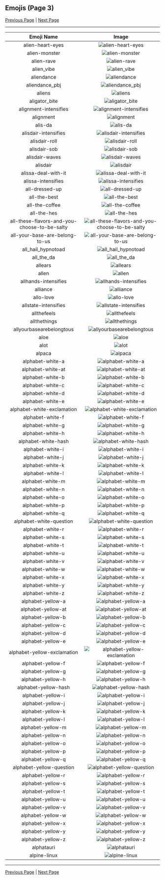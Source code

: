 
## Emojis (Page 3)

[Previous Page](/docs/hc/page-a-0002.md)
  | [Next Page](/docs/hc/page-a-0004.md)

<hr />

|Emoji Name|Image|
| :-: | :-: |
|alien-heart-eyes| ![alien-heart-eyes](/emojis/hc/alien-heart-eyes.png)|
|alien-monster| ![alien-monster](/emojis/hc/alien-monster.gif)|
|alien-rave| ![alien-rave](/emojis/hc/alien-rave.gif)|
|alien_vibe| ![alien_vibe](/emojis/hc/alien_vibe.gif)|
|aliendance| ![aliendance](/emojis/hc/aliendance.gif)|
|aliendance_pbj| ![aliendance_pbj](/emojis/hc/aliendance_pbj.gif)|
|aliens| ![aliens](/emojis/hc/aliens.png)|
|aligator_bite| ![aligator_bite](/emojis/hc/aligator_bite.gif)|
|alignment-intensifies| ![alignment-intensifies](/emojis/hc/alignment-intensifies.gif)|
|alignment| ![alignment](/emojis/hc/alignment.png)|
|alis-da| ![alis-da](/emojis/hc/alis-da.png)|
|alisdair-intensifies| ![alisdair-intensifies](/emojis/hc/alisdair-intensifies.gif)|
|alisdair-roll| ![alisdair-roll](/emojis/hc/alisdair-roll.gif)|
|alisdair-sob| ![alisdair-sob](/emojis/hc/alisdair-sob.png)|
|alisdair-waves| ![alisdair-waves](/emojis/hc/alisdair-waves.gif)|
|alisdair| ![alisdair](/emojis/hc/alisdair.png)|
|alissa-deal-with-it| ![alissa-deal-with-it](/emojis/hc/alissa-deal-with-it.gif)|
|alissa-intensifies| ![alissa-intensifies](/emojis/hc/alissa-intensifies.gif)|
|all-dressed-up| ![all-dressed-up](/emojis/hc/all-dressed-up.png)|
|all-the-best| ![all-the-best](/emojis/hc/all-the-best.png)|
|all-the-coffee| ![all-the-coffee](/emojis/hc/all-the-coffee.png)|
|all-the-hes| ![all-the-hes](/emojis/hc/all-the-hes.png)|
|all-these-flavors-and-you-choose-to-be-salty| ![all-these-flavors-and-you-choose-to-be-salty](/emojis/hc/all-these-flavors-and-you-choose-to-be-salty.png)|
|all-your-base-are-belong-to-us| ![all-your-base-are-belong-to-us](/emojis/hc/all-your-base-are-belong-to-us.jpg)|
|all_hail_hypnotoad| ![all_hail_hypnotoad](/emojis/hc/all_hail_hypnotoad.png)|
|all_the_da| ![all_the_da](/emojis/hc/all_the_da.png)|
|allears| ![allears](/emojis/hc/allears.gif)|
|allen| ![allen](/emojis/hc/allen.jpg)|
|allhands-intensifies| ![allhands-intensifies](/emojis/hc/allhands-intensifies.gif)|
|alliance| ![alliance](/emojis/hc/alliance.png)|
|allo-love| ![allo-love](/emojis/hc/allo-love.gif)|
|allstate-intensifies| ![allstate-intensifies](/emojis/hc/allstate-intensifies.gif)|
|allthefeels| ![allthefeels](/emojis/hc/allthefeels.png)|
|allthethings| ![allthethings](/emojis/hc/allthethings.png)|
|allyourbasearebelongtous| ![allyourbasearebelongtous](/emojis/hc/allyourbasearebelongtous.gif)|
|aloe| ![aloe](/emojis/hc/aloe.png)|
|alot| ![alot](/emojis/hc/alot.png)|
|alpaca| ![alpaca](/emojis/hc/alpaca.png)|
|alphabet-white-a| ![alphabet-white-a](/emojis/hc/alphabet-white-a.png)|
|alphabet-white-at| ![alphabet-white-at](/emojis/hc/alphabet-white-at.png)|
|alphabet-white-b| ![alphabet-white-b](/emojis/hc/alphabet-white-b.png)|
|alphabet-white-c| ![alphabet-white-c](/emojis/hc/alphabet-white-c.png)|
|alphabet-white-d| ![alphabet-white-d](/emojis/hc/alphabet-white-d.png)|
|alphabet-white-e| ![alphabet-white-e](/emojis/hc/alphabet-white-e.png)|
|alphabet-white-exclamation| ![alphabet-white-exclamation](/emojis/hc/alphabet-white-exclamation.png)|
|alphabet-white-f| ![alphabet-white-f](/emojis/hc/alphabet-white-f.png)|
|alphabet-white-g| ![alphabet-white-g](/emojis/hc/alphabet-white-g.png)|
|alphabet-white-h| ![alphabet-white-h](/emojis/hc/alphabet-white-h.png)|
|alphabet-white-hash| ![alphabet-white-hash](/emojis/hc/alphabet-white-hash.png)|
|alphabet-white-i| ![alphabet-white-i](/emojis/hc/alphabet-white-i.png)|
|alphabet-white-j| ![alphabet-white-j](/emojis/hc/alphabet-white-j.png)|
|alphabet-white-k| ![alphabet-white-k](/emojis/hc/alphabet-white-k.png)|
|alphabet-white-l| ![alphabet-white-l](/emojis/hc/alphabet-white-l.png)|
|alphabet-white-m| ![alphabet-white-m](/emojis/hc/alphabet-white-m.png)|
|alphabet-white-n| ![alphabet-white-n](/emojis/hc/alphabet-white-n.png)|
|alphabet-white-o| ![alphabet-white-o](/emojis/hc/alphabet-white-o.png)|
|alphabet-white-p| ![alphabet-white-p](/emojis/hc/alphabet-white-p.png)|
|alphabet-white-q| ![alphabet-white-q](/emojis/hc/alphabet-white-q.png)|
|alphabet-white-question| ![alphabet-white-question](/emojis/hc/alphabet-white-question.png)|
|alphabet-white-r| ![alphabet-white-r](/emojis/hc/alphabet-white-r.png)|
|alphabet-white-s| ![alphabet-white-s](/emojis/hc/alphabet-white-s.png)|
|alphabet-white-t| ![alphabet-white-t](/emojis/hc/alphabet-white-t.png)|
|alphabet-white-u| ![alphabet-white-u](/emojis/hc/alphabet-white-u.png)|
|alphabet-white-v| ![alphabet-white-v](/emojis/hc/alphabet-white-v.png)|
|alphabet-white-w| ![alphabet-white-w](/emojis/hc/alphabet-white-w.png)|
|alphabet-white-x| ![alphabet-white-x](/emojis/hc/alphabet-white-x.png)|
|alphabet-white-y| ![alphabet-white-y](/emojis/hc/alphabet-white-y.png)|
|alphabet-white-z| ![alphabet-white-z](/emojis/hc/alphabet-white-z.png)|
|alphabet-yellow-a| ![alphabet-yellow-a](/emojis/hc/alphabet-yellow-a.png)|
|alphabet-yellow-at| ![alphabet-yellow-at](/emojis/hc/alphabet-yellow-at.png)|
|alphabet-yellow-b| ![alphabet-yellow-b](/emojis/hc/alphabet-yellow-b.png)|
|alphabet-yellow-c| ![alphabet-yellow-c](/emojis/hc/alphabet-yellow-c.png)|
|alphabet-yellow-d| ![alphabet-yellow-d](/emojis/hc/alphabet-yellow-d.png)|
|alphabet-yellow-e| ![alphabet-yellow-e](/emojis/hc/alphabet-yellow-e.png)|
|alphabet-yellow-exclamation| ![alphabet-yellow-exclamation](/emojis/hc/alphabet-yellow-exclamation.png)|
|alphabet-yellow-f| ![alphabet-yellow-f](/emojis/hc/alphabet-yellow-f.png)|
|alphabet-yellow-g| ![alphabet-yellow-g](/emojis/hc/alphabet-yellow-g.png)|
|alphabet-yellow-h| ![alphabet-yellow-h](/emojis/hc/alphabet-yellow-h.png)|
|alphabet-yellow-hash| ![alphabet-yellow-hash](/emojis/hc/alphabet-yellow-hash.png)|
|alphabet-yellow-i| ![alphabet-yellow-i](/emojis/hc/alphabet-yellow-i.png)|
|alphabet-yellow-j| ![alphabet-yellow-j](/emojis/hc/alphabet-yellow-j.png)|
|alphabet-yellow-k| ![alphabet-yellow-k](/emojis/hc/alphabet-yellow-k.png)|
|alphabet-yellow-l| ![alphabet-yellow-l](/emojis/hc/alphabet-yellow-l.png)|
|alphabet-yellow-m| ![alphabet-yellow-m](/emojis/hc/alphabet-yellow-m.png)|
|alphabet-yellow-n| ![alphabet-yellow-n](/emojis/hc/alphabet-yellow-n.png)|
|alphabet-yellow-o| ![alphabet-yellow-o](/emojis/hc/alphabet-yellow-o.png)|
|alphabet-yellow-p| ![alphabet-yellow-p](/emojis/hc/alphabet-yellow-p.png)|
|alphabet-yellow-q| ![alphabet-yellow-q](/emojis/hc/alphabet-yellow-q.png)|
|alphabet-yellow-question| ![alphabet-yellow-question](/emojis/hc/alphabet-yellow-question.png)|
|alphabet-yellow-r| ![alphabet-yellow-r](/emojis/hc/alphabet-yellow-r.png)|
|alphabet-yellow-s| ![alphabet-yellow-s](/emojis/hc/alphabet-yellow-s.png)|
|alphabet-yellow-t| ![alphabet-yellow-t](/emojis/hc/alphabet-yellow-t.png)|
|alphabet-yellow-u| ![alphabet-yellow-u](/emojis/hc/alphabet-yellow-u.png)|
|alphabet-yellow-v| ![alphabet-yellow-v](/emojis/hc/alphabet-yellow-v.png)|
|alphabet-yellow-w| ![alphabet-yellow-w](/emojis/hc/alphabet-yellow-w.png)|
|alphabet-yellow-x| ![alphabet-yellow-x](/emojis/hc/alphabet-yellow-x.png)|
|alphabet-yellow-y| ![alphabet-yellow-y](/emojis/hc/alphabet-yellow-y.png)|
|alphabet-yellow-z| ![alphabet-yellow-z](/emojis/hc/alphabet-yellow-z.png)|
|alphatauri| ![alphatauri](/emojis/hc/alphatauri.png)|
|alpine-linux| ![alpine-linux](/emojis/hc/alpine-linux.png)|

<hr/>

[Previous Page](/docs/hc/page-a-0002.md)
  | [Next Page](/docs/hc/page-a-0004.md)